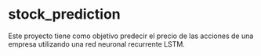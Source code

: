 # stock_prediction
Este proyecto tiene como objetivo predecir el precio de las acciones de una empresa utilizando una red neuronal recurrente LSTM.
